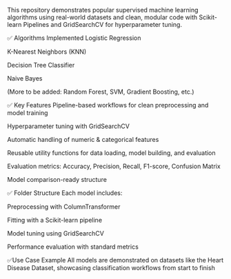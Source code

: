 This repository demonstrates popular supervised machine learning algorithms using real-world datasets and clean, modular code with Scikit-learn Pipelines and GridSearchCV for hyperparameter tuning.

✅ Algorithms Implemented
Logistic Regression

K-Nearest Neighbors (KNN)

Decision Tree Classifier

Naive Bayes

(More to be added: Random Forest, SVM, Gradient Boosting, etc.)

✅ Key Features
Pipeline-based workflows for clean preprocessing and model training

Hyperparameter tuning with GridSearchCV

Automatic handling of numeric & categorical features

Reusable utility functions for data loading, model building, and evaluation

Evaluation metrics: Accuracy, Precision, Recall, F1-score, Confusion Matrix

Model comparison-ready structure

✅ Folder Structure
Each model includes:

Preprocessing with ColumnTransformer

Fitting with a Scikit-learn pipeline

Model tuning using GridSearchCV

Performance evaluation with standard metrics

✅Use Case Example
All models are demonstrated on datasets like the Heart Disease Dataset, showcasing classification workflows from start to finish
